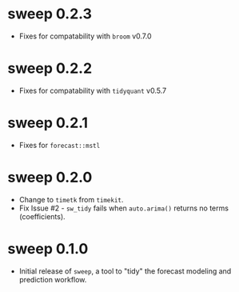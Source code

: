 # sweep 0.2.3
* Fixes for compatability with `broom` v0.7.0

# sweep 0.2.2
* Fixes for compatability with `tidyquant` v0.5.7

# sweep 0.2.1
* Fixes for `forecast::mstl`

# sweep 0.2.0
* Change to `timetk` from `timekit`.
* Fix Issue #2 - `sw_tidy` fails when `auto.arima()` returns no terms (coefficients).


# sweep 0.1.0 

* Initial release of `sweep`, a tool to "tidy" the forecast modeling and prediction workflow.
